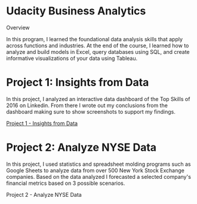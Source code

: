 # Udacity Business Analytics

Overview

In this program, I learned the foundational data analysis skills that apply across functions and industries. At the end of the course,  I learned how to analyze and build models in Excel, query databases using SQL, and create informative visualizations of your data using Tableau. 

# Project 1: Insights from Data

In this project, I analyzed an interactive data dashboard of the Top Skills of 2016 on Linkedin. From there I wrote out my conclusions from the dashboard making sure to show screenshots to support my findings. 

[Project 1 - Insights from Data](https://github.com/KSterl090/Udacity-Business-Analytics/tree/main/Project%201%20-%20Insights%20from%20Data)

# Project 2: Analyze NYSE Data

In this project, I used statistics and spreadsheet molding programs such as Google Sheets to analyze data from over 500 New York Stock Exchange companies. Based on the data analyzed I forecasted a selected company's financial metrics based on 3 possible scenarios.

Project 2 - Analyze NYSE Data




